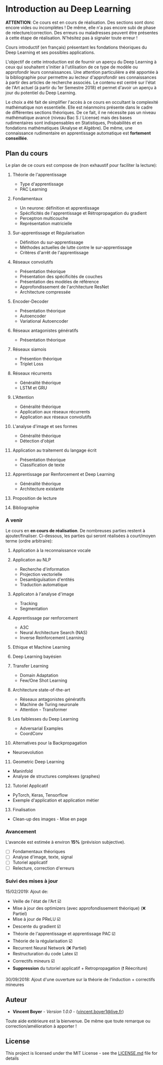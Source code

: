 # Introduction au Deep Learning

**ATTENTION**: Ce cours est en cours de réalisation. Des sections sont donc encore vides ou incomplètes ! De même, elle n'a pas encore subi de phase de relecture/correction. Des erreurs ou maladresses peuvent être présentes à cette étape de réalisation.
N'hésitez pas à signaler toute erreur !

Cours introductif (en français) présentant les fondations théoriques du Deep Learning et ses possibles applications.

L'objectif de cette introduction est de fournir un aperçu du Deep Learning à ceux qui souhaitent s'initier à l'utilisation de ce type de modèle ou approfondir leurs connaissances. 
Une attention particulière a été apportée à la bibliographie pour permettre au lecteur d'approfondir ses connaissances à partir des articles de recherche associés.
Le contenu est centré sur l'état de l'Art actuel (à partir du 1er Semestre 2018) et permet d'avoir un aperçu à jour du potentiel du Deep Learning.

Le choix a été fait de simplifier l'accès à ce cours en occultant la complexité mathématique non essentielle. Elle est néanmoins présente dans le cadre de différentes sections théoriques.
De ce fait, il ne nécessite pas un niveau mathématique avancé (niveau Bac S / License) mais des bases rudimentaires sont indispensables en Statistiques, Probabilités et en fondations mathématiques (Analyse et Algèbre).
De même, une connaissance rudimentaire en apprentissage automatique est **fortement conseillée**.

## Plan du cours

Le plan de ce cours est compose de (non exhaustif pour faciliter la lecture):

1. Théorie de l'apprentissage
   - Type d'apprentissage
   - PAC Learning

2. Fondamentaux
   - Un neurone: définition et apprentissage
   - Spécificités de l'apprentissage et Rétropropagation du gradient
   - Perceptron multicouche
   - Représentation matricielle

2. Sur-apprentissage et Régularisation
   - Définition du sur-apprentissage
   - Méthodes actuelles de lutte contre le sur-apprentissage
   - Critères d'arrêt de l'apprentissage

3. Réseaux convolutifs
   - Présentation théorique
   - Présentation des spécificités de couches
   - Présentation des modèles de référence
   - Approfondissement de l'architecture ResNet
   - Architecture compressée

4. Encoder-Decoder
   - Présentation théorique
   - Autoencoder
   - Variational Autoencoder

5. Réseaux antagonistes génératifs
   - Présentation théorique

6. Réseaux siamois
   - Présention théorique
   - Triplet Loss

7. Réseaux récurrents
   - Généralité théorique
   - LSTM et GRU

8. L'Attention
   - Généralité théorique
   - Application aux réseaux récurrents
   - Application aux réseaux convolutifs

9. L'analyse d'image et ses formes
   - Généralité théorique
   - Détection d'objet

10. Application au traitement du langage écrit
    - Présentation théorique
    - Classification de texte

11. Apprentissage par Renforcement et Deep Learning
    - Généralité théorique
    - Architecture existante

12. Proposition de lecture

14. Bibliographie

### A venir

Le cours en **en cours de réalisation**. De nombreuses parties restent à ajouter/finaliser. Ci-dessous, les parties qui seront réalisées à court/moyen terme (ordre arbitraire):

1. Application à la reconnaissance vocale

2. Application au NLP
   - Recherche d'information
   - Projection vectorielle
   - Desambiguïsation d'entités
   - Traduction automatique

3. Applicaton à l'analyse d'image
   - Tracking
   - Segmentation

4. Apprentissage par renforcement
   - A3C
   - Neural Architecture Search (NAS)
   - Inverse Reinforcement Learning

5. Ethique et Machine Learning

6. Deep Learning bayésien

7. Transfer Learning
   - Domain Adaptation
   - Few/One Shot Learning

8. Architecture state-of-the-art 
   - Réseaux antagonistes génératifs
   - Machine de Turing neuronale
   - Attention - Transformer

9. Les faiblesses du Deep Learning
   - Adversarial Examples
   - CoordConv

10. Alternatives pour la Backpropagation
   - Neuroevolution

11. Geometric Deep Learning
   - Maninfold
   - Analyse de structures complexes (graphes)

12. Tutoriel Applicatif
   - PyTorch, Keras, Tensorflow
   - Exemple d'application et application métier

13. Finalisation
   - Clean-up des images - Mise en page

### Avancement

L'avancée est estimée à environ **15%** (prévision subjective).

- [ ] Fondamentaux théoriques
- [ ] Analyse d'image, texte, signal
- [ ] Tutoriel applicatif
- [ ] Relecture, correction d'erreurs

### Suivi des mises à jour
15/02/2019: Ajout de:
   * Veille de l'état de l'Art :ballot_box_with_check:
   * Mise à jour des optimizers (avec approfondissement théorique) (:x: Partiel)
   * Mise à jour de PReLU :ballot_box_with_check:
   * Descente du gradient :ballot_box_with_check:
   * Théorie de l'apprentissage et apprentissage PAC :ballot_box_with_check:
   * Théorie de la régularisation :ballot_box_with_check:
   * Recurrent Neural Network (:x: Partiel)
   * Restructuration du code Latex :ballot_box_with_check:
   * Correctifs mineurs :ballot_box_with_check:
   * **Suppression** du tutoriel applicatif + Retropropagation (:heavy_exclamation_mark: Réecriture)

30/09/2018: Ajout d'une ouverture sur la théorie de l'induction + correctifs mineures

## Auteur

* **Vincent Boyer** - *Version 1.0.0* - (vincent.boyer1@live.fr)

Toute aide extérieure est la bienvenue. De même que toute remarque ou correction/amélioration à apporter !

## License

This project is licensed under the MIT License - see the [LICENSE.md](LICENSE.md) file for details
